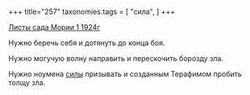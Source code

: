+++
title="257"
taxonomies.tags = [
 "сила",
]
+++

[Листы сада Мории 1 1924г](/agni/1924)

Нужно беречь себя и дотянуть до конца боя.   

Нужно могучую волну направить и перескочить борозду зла.   

Нужно ноумена [силы](/tags/сила) призывать и созданным Терафимом пробить толщу зла.   

